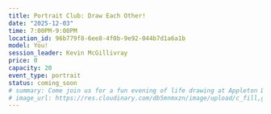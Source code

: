 ```yaml
---
title: Portrait Club: Draw Each Other!
date: "2025-12-03"
time: 7:00PM-9:00PM
location_id: 96b779f8-6ee8-4f0b-9e92-044b7d1a6a1b
model: You!
session_leader: Kevin McGillivray
price: 0
capacity: 20
event_type: portrait
status: coming_soon
# summary: Come join us for a fun evening of life drawing at Appleton Drawing Club - grab your pencils and get ready to sketch!
# image_url: https://res.cloudinary.com/db5mnmxzn/image/upload/c_fill,g_center,h_750,w_750/v1742399179/IMG_0498_hjcuyv.jpg
---
```

